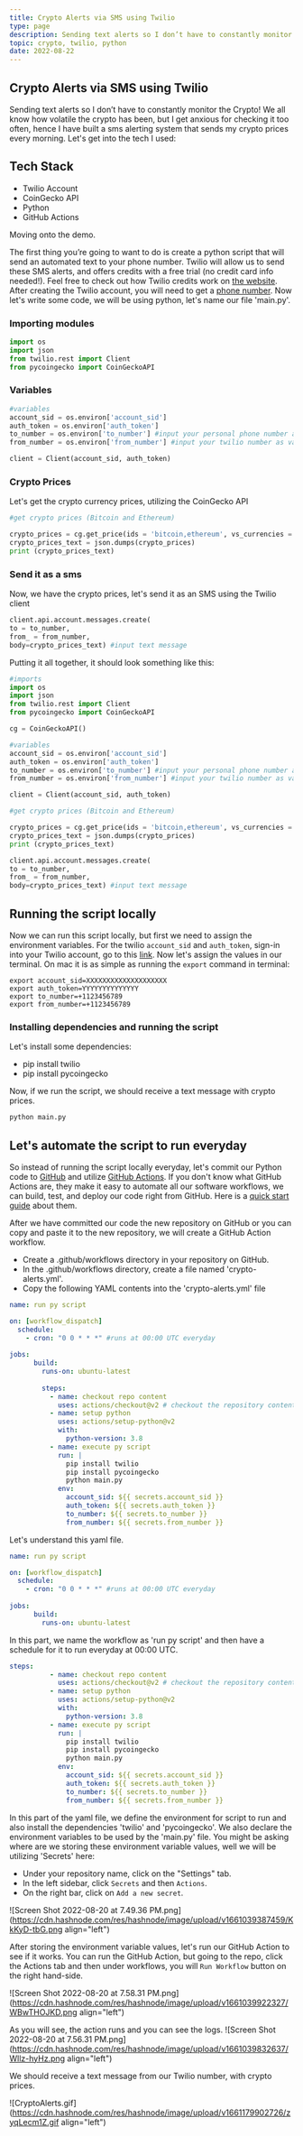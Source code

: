 ```yaml
---
title: Crypto Alerts via SMS using Twilio
type: page
description: Sending text alerts so I don’t have to constantly monitor the Crypto!
topic: crypto, twilio, python
date: 2022-08-22
---
```

## Crypto Alerts via SMS using Twilio

Sending text alerts so I don’t have to constantly monitor the Crypto!
We all know how volatile the crypto has been, but I get anxious for checking it too often, hence I have built a sms alerting system that sends my crypto prices every morning.
Let's get into the tech I used:

## Tech Stack

- Twilio Account
- CoinGecko API
- Python
- GitHub Actions

Moving onto the demo.

The first thing you’re going to want to do is create a python script that will send an automated text to your phone number. Twilio will allow us to send these SMS alerts, and offers credits with a free trial (no credit card info needed!). Feel free to check out how Twilio credits work on [the website](https://www.twilio.com/try-twilio).
After creating the Twilio account, you will need to get a [phone number](https://www.twilio.com/phone-numbers). Now let's write some code, we will be using python, let's name our file 'main.py'.

### Importing modules

``` python
import os
import json
from twilio.rest import Client
from pycoingecko import CoinGeckoAPI
```

### Variables

```python
#variables
account_sid = os.environ['account_sid']
auth_token = os.environ['auth_token']
to_number = os.environ['to_number'] #input your personal phone number as variable
from_number = os.environ['from_number'] #input your twilio number as variable

client = Client(account_sid, auth_token)
```

### Crypto Prices

Let's get the crypto currency prices, utilizing the CoinGecko API

```python
#get crypto prices (Bitcoin and Ethereum)

crypto_prices = cg.get_price(ids = 'bitcoin,ethereum', vs_currencies = 'usd')
crypto_prices_text = json.dumps(crypto_prices)
print (crypto_prices_text)
```

### Send it as a sms

Now, we have the crypto prices, let's send it as an SMS using the Twilio client

```python
client.api.account.messages.create(
to = to_number, 
from_ = from_number,
body=crypto_prices_text) #input text message
```

Putting it all together, it should look something like this:

```python
#imports
import os
import json
from twilio.rest import Client
from pycoingecko import CoinGeckoAPI

cg = CoinGeckoAPI()

#variables
account_sid = os.environ['account_sid']
auth_token = os.environ['auth_token']
to_number = os.environ['to_number'] #input your personal phone number as variable
from_number = os.environ['from_number'] #input your twilio number as variable

client = Client(account_sid, auth_token)

#get crypto prices (Bitcoin and Ethereum)

crypto_prices = cg.get_price(ids = 'bitcoin,ethereum', vs_currencies = 'usd')
crypto_prices_text = json.dumps(crypto_prices)
print (crypto_prices_text)

client.api.account.messages.create(
to = to_number, 
from_ = from_number,
body=crypto_prices_text) #input text message
```

## Running the script locally

Now we can run this script locally, but first we need to assign the environment variables. For the twilio `account_sid` and `auth_token`, sign-in into your Twilio account, go to this [link](https://twilio.com/user/account). Now let's assign the values in our terminal. On mac it is as simple as running the `export` command in terminal:

```
export account_sid=XXXXXXXXXXXXXXXXXXXX
export auth_token=YYYYYYYYYYYYYY
export to_number=+1123456789
export from_number=+1123456789
```

### Installing dependencies and running the script

Let's install some dependencies:

- pip install twilio
- pip install pycoingecko

Now, if we run the script, we should receive a text message with crypto prices.

``` python
python main.py
```

## Let's automate the script to run everyday

So instead of running the script locally everyday, let's commit our Python code to [GitHub](https://github.com) and utilize [GitHub Actions](https://github.com/features/actions).
If you don't know what GitHub Actions are, they make it easy to automate all our software workflows, we can build, test, and deploy our code right from GitHub. Here is a [quick start guide](https://docs.github.com/en/actions/quickstart) about them.

After we have committed our code the new repository on GitHub or you can copy and paste it to the new repository, we will create a GitHub Action workflow.

- Create a .github/workflows directory in your repository on GitHub.
- In the .github/workflows directory, create a file named 'crypto-alerts.yml'.
- Copy the following YAML contents into the 'crypto-alerts.yml' file

``` yaml
name: run py script  

on: [workflow_dispatch]
  schedule:
    - cron: "0 0 * * *" #runs at 00:00 UTC everyday
    
jobs:
      build:
        runs-on: ubuntu-latest
    
        steps:
          - name: checkout repo content
            uses: actions/checkout@v2 # checkout the repository content to github runner.
          - name: setup python
            uses: actions/setup-python@v2
            with:
              python-version: 3.8 
          - name: execute py script
            run: |
              pip install twilio
              pip install pycoingecko
              python main.py
            env:
              account_sid: ${{ secrets.account_sid }}
              auth_token: ${{ secrets.auth_token }}
              to_number: ${{ secrets.to_number }}
              from_number: ${{ secrets.from_number }}
```

Let's understand this yaml file.

``` yaml
name: run py script  

on: [workflow_dispatch]
  schedule:
    - cron: "0 0 * * *" #runs at 00:00 UTC everyday
    
jobs:
      build:
        runs-on: ubuntu-latest
```

In this part, we name the workflow as 'run py script' and then have a schedule for it to run everyday at 00:00 UTC.

``` yaml
steps:
          - name: checkout repo content
            uses: actions/checkout@v2 # checkout the repository content to github runner.
          - name: setup python
            uses: actions/setup-python@v2
            with:
              python-version: 3.8 
          - name: execute py script
            run: |
              pip install twilio
              pip install pycoingecko
              python main.py
            env:
              account_sid: ${{ secrets.account_sid }}
              auth_token: ${{ secrets.auth_token }}
              to_number: ${{ secrets.to_number }}
              from_number: ${{ secrets.from_number }}
```

In this part of the yaml file, we define the environment for script to run and also install the dependencies 'twilio' and 'pycoingecko'. We also declare the environment variables to be used by the 'main.py' file. You might be asking where are we storing these environment variable values, well we will be utilizing 'Secrets' here:

- Under your repository name, click on the "Settings" tab.
- In the left sidebar, click `Secrets` and then `Actions`.
- On the right bar, click on `Add a new secret`.

![Screen Shot 2022-08-20 at 7.49.36 PM.png](<https://cdn.hashnode.com/res/hashnode/image/upload/v1661039387459/KkKyD-tbG.png> align="left")

After storing the environment variable values, let's run our GitHub Action to see if it works.
You can run the GitHub Action, but going to the repo, click the Actions tab and then under workflows, you will `Run Workflow` button on the right hand-side.

![Screen Shot 2022-08-20 at 7.58.31 PM.png](<https://cdn.hashnode.com/res/hashnode/image/upload/v1661039922327/WBwTHOJKD.png> align="left")

As you will see, the action runs and you can see the logs.
![Screen Shot 2022-08-20 at 7.56.31 PM.png](<https://cdn.hashnode.com/res/hashnode/image/upload/v1661039832637/Wllz-hyHz.png> align="left")

We should receive a text message from our Twilio number, with crypto prices.

![CryptoAlerts.gif](<https://cdn.hashnode.com/res/hashnode/image/upload/v1661179902726/zyqLecm1Z.gif> align="left")
